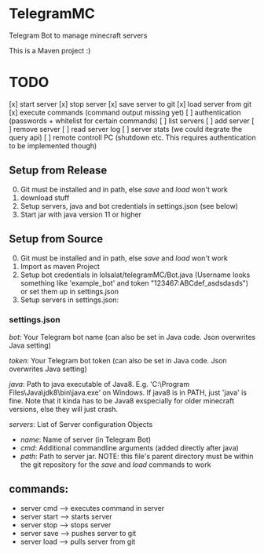 # TelegramMC
Telegram Bot to manage minecraft servers

This is a Maven project :)

# TODO
[x] start server
[x] stop server
[x] save server to git
[x] load server from git
[x] execute commands (command output missing yet)
[ ] authentication (passwords + whitelist for certain commands)
[ ] list servers
[ ] add server
[ ] remove server
[ ] read server log
[ ] server stats (we could itegrate the query api)
[ ] remote controll PC (shutdown etc. This requires authentication to be implemented though)

## Setup from Release
0. Git must be installed and in path, else *save* and *load* won't work
1. download stuff
2. Setup servers, java and bot credentials in settings.json (see below)
3. Start jar with java version 11 or higher

## Setup from Source
0. Git must be installed and in path, else *save* and *load* won't work
1. Import as maven Project
2. Setup bot credentials in lolsalat/telegramMC/Bot.java (Username looks something like 'example_bot' and token "123467:ABCdef_asdsdasds") or set them up in settings.json
3. Setup servers in settings.json:

### settings.json
*bot*: Your Telegram bot name (can also be set in Java code. Json overwrites Java setting)

*token*: Your Telegram bot token (can also be set in Java code. Json overwrites Java setting)

*java*: Path to java executable of Java8. E.g. 'C:\Program Files\Java\jdk8\bin\java.exe' on Windows. If java8 is in PATH, just 'java' is fine. Note that it kinda has to be Java8 exspecially for older minecraft versions, else they will just crash.

*servers*: List of Server configuration Objects
* *name*: Name of server (in Telegram Bot)
* *cmd*: Additional commandline arguments (added directly after java)
* *path*: Path to server jar. NOTE: this file's parent directory must be within the git repository for the *save* and *load* commands to work

## commands:
* server <name> cmd <minecraft command>
  --> executes command in server <name>
* server <name> start
  --> starts server <name>
* server <name> stop
  --> stops server <name>
* server <name> save
  --> pushes server <name> to git
* server <name> load
  --> pulls server <name> from git
